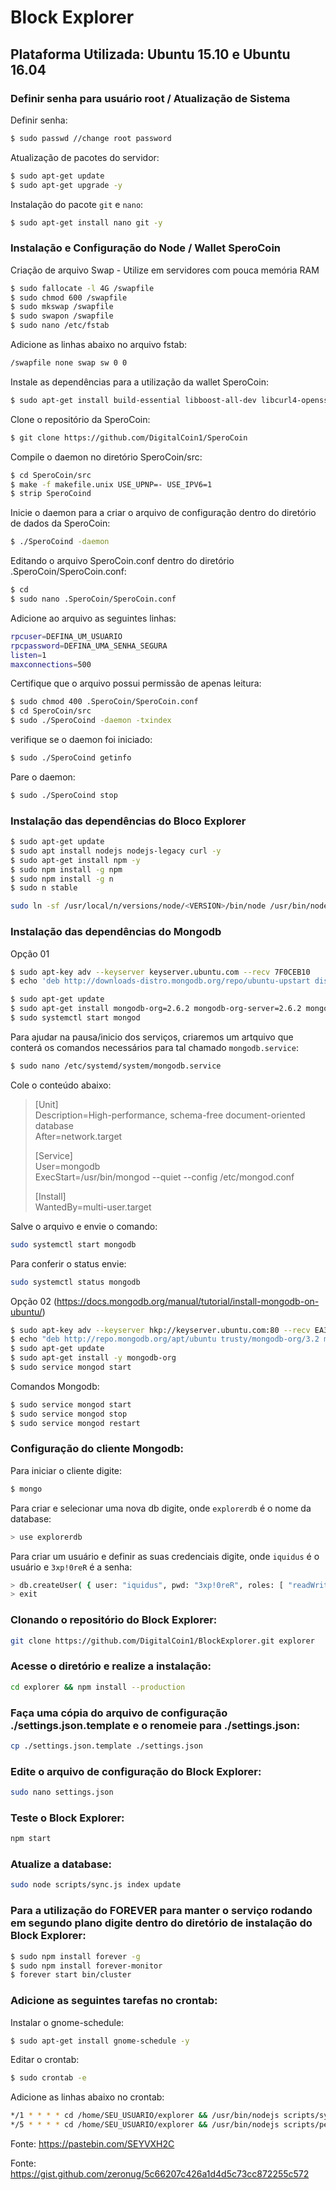 # Block Explorer

## Plataforma Utilizada: Ubuntu 15.10 e Ubuntu 16.04

### Definir senha para usuário root / Atualização de Sistema
Definir senha:
```sh
$ sudo passwd //change root password
```

Atualização de pacotes do servidor:
```sh
$ sudo apt-get update
$ sudo apt-get upgrade -y
```

Instalação do pacote `git` e `nano`:
```sh
$ sudo apt-get install nano git -y
```

### Instalação e Configuração do Node / Wallet SperoCoin
Criação de arquivo Swap - Utilize em servidores com pouca memória RAM
```sh
$ sudo fallocate -l 4G /swapfile
$ sudo chmod 600 /swapfile
$ sudo mkswap /swapfile
$ sudo swapon /swapfile
$ sudo nano /etc/fstab
```

Adicione as linhas abaixo no arquivo fstab:
```sh
/swapfile none swap sw 0 0
```

Instale as dependências para a utilização da wallet SperoCoin:
```sh
$ sudo apt-get install build-essential libboost-all-dev libcurl4-openssl-dev libdb5.3-dev libdb5.3++-dev qt-sdk libminiupnpc-dev qrencode libqrencode-dev git libtool automake autotools-dev autoconf pkg-config libssl-dev libgmp3-dev libevent-dev bsdmainutils
```

Clone o repositório da SperoCoin:
```sh
$ git clone https://github.com/DigitalCoin1/SperoCoin
```

Compile o daemon no diretório SperoCoin/src:
```sh
$ cd SperoCoin/src
$ make -f makefile.unix USE_UPNP=- USE_IPV6=1
$ strip SperoCoind
```

Inicie o daemon para a criar o arquivo de configuração dentro do diretório de dados da SperoCoin:
```sh
$ ./SperoCoind -daemon
```
Editando o arquivo SperoCoin.conf dentro do diretório .SperoCoin/SperoCoin.conf:
```sh
$ cd
$ sudo nano .SperoCoin/SperoCoin.conf
```

Adicione ao arquivo as seguintes linhas:
```sh
rpcuser=DEFINA_UM_USUARIO
rpcpassword=DEFINA_UMA_SENHA_SEGURA
listen=1
maxconnections=500
```

Certifique que o arquivo possui permissão de apenas leitura:
```sh
$ sudo chmod 400 .SperoCoin/SperoCoin.conf
$ cd SperoCoin/src
$ sudo ./SperoCoind -daemon -txindex
```

verifique se o daemon foi iniciado:
```sh
$ sudo ./SperoCoind getinfo
```

Pare o daemon:
```sh
$ sudo ./SperoCoind stop
```

### Instalação das dependências do Bloco Explorer
```sh
$ sudo apt-get update
$ sudo apt install nodejs nodejs-legacy curl -y
$ sudo apt-get install npm -y
$ sudo npm install -g npm
$ sudo npm install -g n
$ sudo n stable

sudo ln -sf /usr/local/n/versions/node/<VERSION>/bin/node /usr/bin/node
```

### Instalação das dependências do Mongodb
Opção 01
```sh
$ sudo apt-key adv --keyserver keyserver.ubuntu.com --recv 7F0CEB10
$ echo 'deb http://downloads-distro.mongodb.org/repo/ubuntu-upstart dist 10gen' | sudo tee /etc/apt/sources.list.d/mongodb.list

$ sudo apt-get update
$ sudo apt-get install mongodb-org=2.6.2 mongodb-org-server=2.6.2 mongodb-org-shell=2.6.2 mongodb-org-mongos=2.6.2 mongodb-org-tools=2.6.2
$ sudo systemctl start mongod
```

Para ajudar na pausa/inicio dos serviços, criaremos um artquivo que conterá os comandos necessários para tal chamado `mongodb.service`:

```sh
$ sudo nano /etc/systemd/system/mongodb.service
```
Cole o conteúdo abaixo:
> [Unit]<br>
> Description=High-performance, schema-free document-oriented database<br>
> After=network.target<br>
> 
> [Service]<br>
> User=mongodb<br>
> ExecStart=/usr/bin/mongod --quiet --config /etc/mongod.conf<br>
> 
> [Install]<br>
> WantedBy=multi-user.target<br>

Salve o arquivo e envie o comando:

```sh
sudo systemctl start mongodb
```

Para conferir o status envie:

```sh
sudo systemctl status mongodb
```

Opção 02 (https://docs.mongodb.org/manual/tutorial/install-mongodb-on-ubuntu/)
```sh
$ sudo apt-key adv --keyserver hkp://keyserver.ubuntu.com:80 --recv EA312927
$ echo "deb http://repo.mongodb.org/apt/ubuntu trusty/mongodb-org/3.2 multiverse" | sudo tee /etc/apt/sources.list.d/mongodb-org-3.2.list
$ sudo apt-get update
$ sudo apt-get install -y mongodb-org
$ sudo service mongod start
```

Comandos Mongodb:
```sh
$ sudo service mongod start
$ sudo service mongod stop
$ sudo service mongod restart
```
### Configuração do cliente Mongodb:
Para iniciar o cliente digite:
```sh
$ mongo
```

Para criar e selecionar uma nova db digite, onde `explorerdb` é o nome da database:
```sh
> use explorerdb
```

Para criar um usuário e definir as suas credenciais digite, onde `iquidus` é o usuário e `3xp!0reR` é a senha:
```sh
> db.createUser( { user: "iquidus", pwd: "3xp!0reR", roles: [ "readWrite" ] } )
> exit
```
### Clonando o repositório do Block Explorer:
```sh
git clone https://github.com/DigitalCoin1/BlockExplorer.git explorer
```
### Acesse o diretório e realize a instalação:
```sh
cd explorer && npm install --production
```

### Faça uma cópia do arquivo de configuração ./settings.json.template e o renomeie para ./settings.json:
```sh
cp ./settings.json.template ./settings.json
```
### Edite o arquivo de configuração do Block Explorer:
```sh
sudo nano settings.json
```

### Teste o Block Explorer:
```sh
npm start
```

### Atualize a database:
```sh
sudo node scripts/sync.js index update
```

### Para a utilização do FOREVER para manter o serviço rodando em segundo plano digite dentro do diretório de instalação do Block Explorer:
```sh
$ sudo npm install forever -g
$ sudo npm install forever-monitor
$ forever start bin/cluster
```
### Adicione as seguintes tarefas no crontab:
Instalar o gnome-schedule:
```sh
$ sudo apt-get install gnome-schedule -y
```

Editar o crontab:
```sh
$ sudo crontab -e
```

Adicione as linhas abaixo no crontab:
```sh
*/1 * * * * cd /home/SEU_USUARIO/explorer && /usr/bin/nodejs scripts/sync.js index update > /dev/null 2>&1
*/5 * * * * cd /home/SEU_USUARIO/explorer && /usr/bin/nodejs scripts/peers.js > /dev/null 2>&1
```

Fonte: https://pastebin.com/SEYVXH2C

Fonte: https://gist.github.com/zeronug/5c66207c426a1d4d5c73cc872255c572
